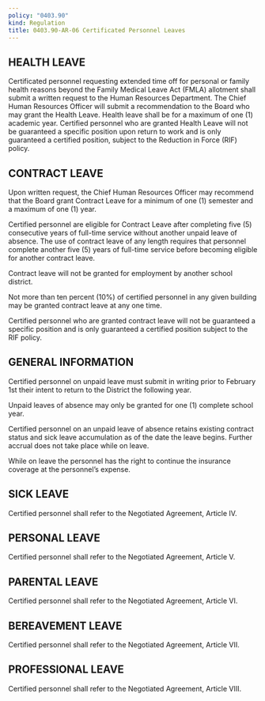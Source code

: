 ```yaml
---
policy: "0403.90"
kind: Regulation
title: 0403.90-AR-06 Certificated Personnel Leaves
---
```


## HEALTH LEAVE

Certificated personnel requesting extended time off for personal or family health reasons beyond the Family Medical Leave Act (FMLA) allotment shall submit a written request to the Human Resources Department. The Chief Human Resources Officer will submit a recommendation to the Board who may grant the Health Leave. Health leave shall be for a maximum of one (1) academic year. Certified personnel who are granted Health Leave will not be guaranteed a specific position upon return to work and is only guaranteed a certified position, subject to the Reduction in Force (RIF) policy.

## CONTRACT LEAVE

Upon written request, the Chief Human Resources Officer may recommend that the Board grant Contract Leave for a minimum of one (1) semester and a maximum of one (1) year.

Certified personnel are eligible for Contract Leave after completing five (5) consecutive years of full-time service without another unpaid leave of absence. The use of contract leave of any length requires that personnel complete another five (5) years of full-time service before becoming eligible for another contract leave.

Contract leave will not be granted for employment by another school district.

Not more than ten percent (10%) of certified personnel in any given building may be granted contract leave at any one time.

Certified personnel who are granted contract leave will not be guaranteed a specific position and is only guaranteed a certified position subject to the RIF policy.

## GENERAL INFORMATION

Certified personnel on unpaid leave must submit in writing prior to February 1st their intent to return to the District the following year.

Unpaid leaves of absence may only be granted for one (1) complete school year.

Certified personnel on an unpaid leave of absence retains existing contract status and sick leave accumulation as of the date the leave begins. Further accrual does not take place while on leave.

While on leave the personnel has the right to continue the insurance coverage at the personnel’s expense.

## SICK LEAVE 

Certified personnel shall refer to the Negotiated Agreement, Article IV. 

## PERSONAL LEAVE 

Certified personnel shall refer to the Negotiated Agreement, Article V. 

## PARENTAL LEAVE 

Certified personnel shall refer to the Negotiated Agreement, Article VI. 

## BEREAVEMENT LEAVE 

Certified personnel shall refer to the Negotiated Agreement, Article VII. 

## PROFESSIONAL LEAVE 

Certified personnel shall refer to the Negotiated Agreement, Article VIII. 
